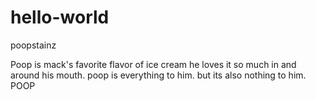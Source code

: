 # hello-world
poopstainz

Poop is mack's favorite flavor of ice cream
he loves it so much in and around his mouth. 
poop is everything to him. 
but its also nothing to him.
POOP

